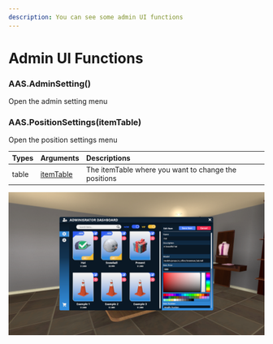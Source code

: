 ```yaml
---
description: You can see some admin UI functions
---
```

# Admin UI Functions

### AAS.AdminSetting()
Open the admin setting menu

### AAS.PositionSettings(itemTable)
Open the position settings menu 

| Types | Arguments | Descriptions |
| :--- | :--- | :--- |
| table | [itemTable](../../data/itemTable.md) | The itemTable where you want to change the positions |

![](../../../assets/images/admin_settings.png)
